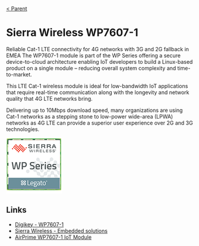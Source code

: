 [< Parent](./Readme.md)

# Sierra Wireless WP7607-1

Reliable Cat-1 LTE connectivity for 4G networks with 3G and 2G fallback in EMEA
The WP7607-1 module is part of the WP Series offering a secure device-to-cloud architecture enabling IoT developers to build a Linux-based product on a single module – reducing overall system complexity and time-to-market.

This LTE Cat-1 wireless module is ideal for low-bandwidth IoT applications that require real-time communication along with the longevity and network quality that 4G LTE networks bring.

Delivering up to 10Mbps download speed, many organizations are using Cat-1 networks as a stepping stone to low-power wide-area (LPWA) networks as 4G LTE can provide a superior user experience over 2G and 3G technologies.

![WP Series](./images/WP&#32;Series&#32;150x150.png)

## Links

- [Digikey - WP7607-1](https://www.digikey.no/product-detail/en/sierra-wireless/WP7607-1-G_1104193/1645-1110-1-ND/10136448)
- [Sierra Wireless - Embedded solutions](https://www.sierrawireless.com/products-and-solutions/embedded-solutions/iot-modules/)
- [AirPrime WP7607-1 IoT Module](https://www.sierrawireless.com/products-and-solutions/embedded-solutions/products/wp7607-1/)
